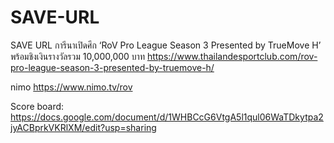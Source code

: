 # SAVE-URL
SAVE URL
การีนาเปิดศึก ‘RoV Pro League Season 3 Presented by TrueMove H’ พร้อมชิงเงินรางวัลรวม 10,000,000 บาท
https://www.thailandesportclub.com/rov-pro-league-season-3-presented-by-truemove-h/

nimo
https://www.nimo.tv/rov

Score board:
https://docs.google.com/document/d/1WHBCcG6VtgA5l1qul06WaTDkytpa2jyACBprkVKRlXM/edit?usp=sharing
